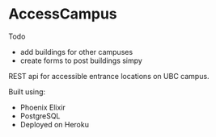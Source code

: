 # AccessCampus

Todo
- add buildings for other campuses
- create forms to post buildings simpy

REST api for accessible entrance locations on UBC campus. 

Built using: 
- Phoenix Elixir
- PostgreSQL
- Deployed on Heroku

